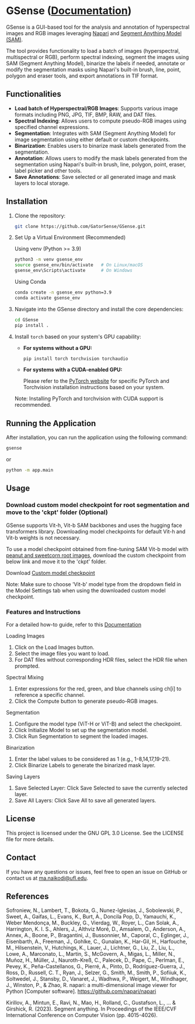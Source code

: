 # GSense ([Documentation](https://gatorsense-uf.gitbook.io/gsense_how_to_guide))

GSense is a GUI-based tool for the analysis and annotation of hyperspectral images and RGB images leveraging [Napari](https://napari.org/) and [Segment Anything Model (SAM)](https://github.com/facebookresearch/segment-anything).

The tool provides functionality to load a batch of images (hyperspectral, multispectral or RGB), perform spectral indexing, segment the images using SAM (Segment Anything Model), binarize the labels if needed, annotate or modify the segmentation masks using Napari's built-in brush, line, point, polygon and eraser tools, and export annotations in TIF format.

## Functionalities

- **Load batch of Hyperspectral/RGB Images**: Supports various image formats including PNG, JPG, TIF, BMP, RAW, and DAT files.
- **Spectral Indexing**: Allows users to compute pseudo-RGB images using specified channel expressions.
- **Segmentation**: Integrates with SAM (Segment Anything Model) for image segmentation using either default or custom checkpoints.
- **Binarization**: Enables users to binarize mask labels generated from the segmentation.
- **Annotation**: Allows users to modify the mask labels generated from the segmentation using Napari's built-in brush, line, polygon, point, eraser, label picker and other tools.
- **Save Annotations**: Save selected or all generated image and mask layers to local storage.

## Installation

1. Clone the repository:

   ```bash
   git clone https://github.com/GatorSense/GSense.git
   ```

2. Set Up a Virtual Environment (Recommended)

   Using venv (Python >= 3.9)

   ```bash
   python3 -m venv gsense_env
   source gsense_env/bin/activate   # On Linux/macOS
   gsense_env\Scripts\activate      # On Windows
   ```

   Using Conda

   ```bash
   conda create -n gsense_env python=3.9
   conda activate gsense_env
   ```

3. Navigate into the GSense directory and install the core dependencies:

   ```bash
   cd GSense
   pip install .
   ```

4. Install `torch` based on your system's GPU capability:

   - **For systems without a GPU:**

     ```bash
     pip install torch torchvision torchaudio
     ```

   - **For systems with a CUDA-enabled GPU:**

     Please refer to the [PyTorch website](https://pytorch.org/get-started/locally/) for specific PyTorch and Torchvision installation instructions based on your system.

   Note: Installing PyTorch and torchvision with CUDA support is recommended.

## Running the Application

After installation, you can run the application using the following command:

```bash
gsense
```

or

```bash
python -m app.main
```

## Usage

### Download custom model checkpoint for root segmentation and move to the 'ckpt' folder (Optional)

GSense supports Vit-h, Vit-b SAM backbones and uses the hugging face transformers library. Downloading model checkpoints for default Vit-h and Vit-b weights is not necessary.

To use a model checkpoint obtained from fine-tuning SAM Vit-b model with [peanut and sweetcorn root images](https://dataverse.harvard.edu/dataset.xhtml?persistentId=doi:10.7910/DVN/MAYDHT), download the custom checkpoint from below link and move it to the 'ckpt' folder.

Download [Custom model checkpoint](https://uflorida-my.sharepoint.com/:u:/g/personal/ma_naikodi_ufl_edu/EQPiLVyRX3JJjba-COypQuYBItpvAA23xR4QWx3ZmqxI6A?e=llgAXU)

Note: Make sure to choose 'Vit-b' model type from the dropdown field in the Model Settings tab when using the downloaded custom model checkpoint.

### Features and Instructions

For a detailed how-to guide, refer to this [Documentation](https://gatorsense-uf.gitbook.io/gsense_how_to_guide)

Loading Images

1. Click on the Load Images button.
2. Select the image files you want to load.
3. For DAT files without corresponding HDR files, select the HDR file when prompted.

Spectral Mixing

1. Enter expressions for the red, green, and blue channels using ch[i] to reference a specific channel.
2. Click the Compute button to generate pseudo-RGB images.

Segmentation

1. Configure the model type (ViT-H or ViT-B) and select the checkpoint.
2. Click Initialize Model to set up the segmentation model.
3. Click Run Segmentation to segment the loaded images.

Binarization

1. Enter the label values to be considered as 1 (e.g., 1-8,14,17,19-21).
2. Click Binarize Labels to generate the binarized mask layer.

Saving Layers

1. Save Selected Layer: Click Save Selected to save the currently selected layer.
2. Save All Layers: Click Save All to save all generated layers.

## License

This project is licensed under the GNU GPL 3.0 License. See the LICENSE file for more details.

## Contact

If you have any questions or issues, feel free to open an issue on GitHub or contact us at ma.naikodi@ufl.edu.

## References

Sofroniew, N., Lambert, T., Bokota, G., Nunez-Iglesias, J., Sobolewski, P., Sweet, A., Gaifas, L., Evans, K., Burt, A., Doncila Pop, D., Yamauchi, K., Weber Mendonça, M., Buckley, G., Vierdag, W., Royer, L., Can Solak, A., Harrington, K. I. S., Ahlers, J., Althviz Moré, D., Amsalem, O., Anderson, A., Annex, A., Boone, P., Bragantini, J., Bussonnier, M., Caporal, C., Eglinger, J., Eisenbarth, A., Freeman, J., Gohlke, C., Gunalan, K., Har-Gil, H., Harfouche, M., Hilsenstein, V., Hutchings, K., Lauer, J., Lichtner, G., Liu, Z., Liu, L., Lowe, A., Marconato, L., Martin, S., McGovern, A., Migas, L., Miller, N., Muñoz, H., Müller, J., Nauroth-Kreß, C., Palecek, D., Pape, C., Perlman, E., Pevey, K., Peña-Castellanos, G., Pierré, A., Pinto, D., Rodríguez-Guerra, J., Ross, D., Russell, C. T., Ryan, J., Selzer, G., Smith, M., Smith, P., Sofiiuk, K., Soltwedel, J., Stansby, D., Vanaret, J., Wadhwa, P., Weigert, M., Windhager, J., Winston, P., & Zhao, R. napari: a multi-dimensional image viewer for Python [Computer software]. https://github.com/napari/napari

Kirillov, A., Mintun, E., Ravi, N., Mao, H., Rolland, C., Gustafson, L., ... & Girshick, R. (2023). Segment anything. In Proceedings of the IEEE/CVF International Conference on Computer Vision (pp. 4015-4026).

